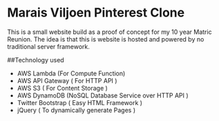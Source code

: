 Marais Viljoen Pinterest Clone
===============================
This is a small website build as a proof of concept for my 10 year Matric Reunion. The idea is that this is website is hosted and powered by no traditional server framework.  


##Technology used
- AWS Lambda (For Compute Function)
- AWS API Gateway ( For HTTP API )
- AWS S3 ( For Content Storage )
- AWS DynamoDB (NoSQL Database Service over HTTP API )
- Twitter Bootstrap ( Easy HTML Framework )
- jQuery ( To dynamically generate Pages )